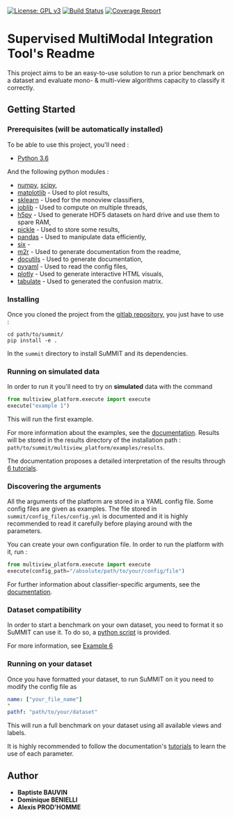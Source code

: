 [![License: GPL v3](https://img.shields.io/badge/License-GPL%20v3-blue.svg)](http://www.gnu.org/licenses/gpl-3.0)
[![Build Status](https://gitlab.lis-lab.fr/baptiste.bauvin/summit/badges/develop/pipeline.svg)](https://gitlab.lis-lab.fr/baptiste.bauvin/summit/badges/develop/pipeline.svg)
[![Coverage Report](https://gitlab.lis-lab.fr/baptiste.bauvin/summit/badges/master/coverage.svg)](https://gitlab.lis-lab.fr/baptiste.bauvin/summit/badges/master)
# Supervised MultiModal Integration Tool's Readme

This project aims to be an easy-to-use solution to run a prior benchmark on a dataset and evaluate mono- & multi-view algorithms capacity to classify it correctly.

## Getting Started

### Prerequisites (will be automatically installed)

To be able to use this project, you'll need :

* [Python 3.6](https://docs.python.org/3/) 

And the following python modules :

* [numpy](http://www.numpy.org/), [scipy](https://scipy.org/),
* [matplotlib](http://matplotlib.org/) - Used to plot results,
* [sklearn](http://scikit-learn.org/stable/) - Used for the monoview classifiers,
* [joblib](https://pypi.python.org/pypi/joblib) - Used to compute on multiple threads,
* [h5py](https://www.h5py.org) - Used to generate HDF5 datasets on hard drive and use them to spare RAM,
* [pickle](https://docs.python.org/3/library/pickle.html) - Used to store some results,
* [pandas](https://pandas.pydata.org/) - Used to manipulate data efficiently,
* [six](https://pypi.org/project/six/) - 
* [m2r](https://pypi.org/project/m2r/) - Used to generate documentation from the readme,
* [docutils](https://pypi.org/project/docutils/) - Used to generate documentation,
* [pyyaml](https://pypi.org/project/PyYAML/) - Used to read the config files,
* [plotly](https://plot.ly/) - Used to generate interactive HTML visuals,
* [tabulate](https://pypi.org/project/tabulate/) - Used to generated the confusion matrix.


### Installing

Once you cloned the project from the [gitlab repository](https://gitlab.lis-lab.fr/baptiste.bauvin/summit/), you just have to use :  

```
cd path/to/summit/
pip install -e .
```
In the `summit` directory to install SuMMIT and its dependencies.

### Running on simulated data

In order to run it you'll need to try on **simulated** data with the command
```python 
from multiview_platform.execute import execute
execute("example 1")
```
This will run the first example. 

For more information about the examples, see the [documentation](http://baptiste.bauvin.pages.lis-lab.fr/summit/).
Results will be stored in the results directory of the installation path : 
`path/to/summit/multiview_platform/examples/results`.

The documentation proposes a detailed interpretation of the results through [6 tutorials](http://baptiste.bauvin.pages.lis-lab.fr/summit/). 

### Discovering the arguments

All the arguments of the platform are stored in a YAML config file. Some config files are given as examples. 
The file stored in `summit/config_files/config.yml` is documented and it is highly recommended
to read it carefully before playing around with the parameters.   

You can create your own configuration file. In order to run the platform with it, run : 
```python
from multiview_platform.execute import execute
execute(config_path="/absolute/path/to/your/config/file")
```

For further information about classifier-specific arguments, see the [documentation](http://baptiste.bauvin.pages.lis-lab.fr/summit/). 
 

### Dataset compatibility


In order to start a benchmark on your own dataset, you need to format it so SuMMIT can use it. To do so, a [python script](https://gitlab.lis-lab.fr/baptiste.bauvin/summit/-/blob/master/format_dataset.py) is provided.

For more information, see [Example 6](http://baptiste.bauvin.pages.lis-lab.fr/summit/tutorials/example4.html)

### Running on your dataset 

Once you have formatted your dataset, to run SuMMIT on it you need to modify the config file as  
```yaml
name: ["your_file_name"]
*
pathf: "path/to/your/dataset"
```
This will run a full benchmark on your dataset using all available views and labels.
 
It is highly recommended to follow the documentation's [tutorials](http://baptiste.bauvin.pages.lis-lab.fr/summit/tutorials/index.html) to learn the use of each parameter. 
 

## Author

* **Baptiste BAUVIN**
* **Dominique BENIELLI**
* **Alexis PROD'HOMME**

